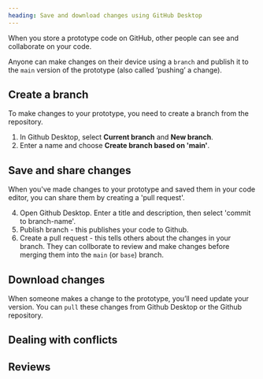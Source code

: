 ```yaml
---
heading: Save and download changes using GitHub Desktop
---
```


When you store a prototype code on GitHub, other people can see and collaborate on your code.

Anyone can make changes on their device using a `branch` and publish it to the `main` version of the prototype (also called ‘pushing’ a change).

## Create a branch

To make changes to your prototype, you need to create a branch from the repository.

1. In Github Desktop, select **Current branch** and **New branch**.
2. Enter a name and choose **Create branch based on 'main'**.

## Save and share changes

When you've made changes to your prototype and saved them in your code editor, you can share them by creating a 'pull request'.

4. Open Github Desktop. Enter a title and description, then select 'commit to branch-name'.
5. Publish branch - this publishes your code to Github.
6. Create a pull request - this tells others about the changes in your branch. They can collborate to review and make changes before merging them into the `main` (or `base`) branch.


## Download changes
When someone makes a change to the prototype, you’ll need update your version. You can `pull` these changes from Github Desktop or the Github repository.

## Dealing with conflicts

## Reviews
